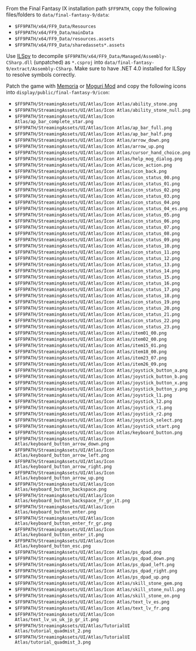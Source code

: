 From the Final Fantasy IX installation path `$FF9PATH`, copy the following files/folders to `data/final-fantasy-9/data`:

- `$FF9PATH/x64/FF9_Data/Resources`
- `$FF9PATH/x64/FF9_Data/mainData`
- `$FF9PATH/x64/FF9_Data/resources.assets`
- `$FF9PATH/x64/FF9_Data/sharedassets*.assets`

Use [ILSpy](https://github.com/icsharpcode/ILSpy) to decompile `$FF9PATH/x64/FF9_Data/Managed/Assembly-CSharp.dll` (unpatched) as `*.csproj` into `data/final-fantasy-9/extract/Assembly-CSharp`. Make sure to have .NET 4.0 installed for ILSpy to resolve symbols correctly.

Patch the game with [Memoria](https://github.com/Albeoris/Memoria) or [Moguri Mod](https://sites.google.com/view/moguri-mod/home) and copy the following icons into `display/public/final-fantasy-9/icon`:

- `$FF9PATH/StreamingAssets/UI/Atlas/Icon Atlas/ability_stone.png`
- `$FF9PATH/StreamingAssets/UI/Atlas/Icon Atlas/ability_stone_null.png`
- `$FF9PATH/StreamingAssets/UI/Atlas/Icon Atlas/ap_bar_complete_star.png`
- `$FF9PATH/StreamingAssets/UI/Atlas/Icon Atlas/ap_bar_full.png`
- `$FF9PATH/StreamingAssets/UI/Atlas/Icon Atlas/ap_bar_half.png`
- `$FF9PATH/StreamingAssets/UI/Atlas/Icon Atlas/arrow_down.png`
- `$FF9PATH/StreamingAssets/UI/Atlas/Icon Atlas/arrow_up.png`
- `$FF9PATH/StreamingAssets/UI/Atlas/Icon Atlas/cursor_hand_choice.png`
- `$FF9PATH/StreamingAssets/UI/Atlas/Icon Atlas/help_mog_dialog.png`
- `$FF9PATH/StreamingAssets/UI/Atlas/Icon Atlas/icon_action.png`
- `$FF9PATH/StreamingAssets/UI/Atlas/Icon Atlas/icon_back.png`
- `$FF9PATH/StreamingAssets/UI/Atlas/Icon Atlas/icon_status_00.png`
- `$FF9PATH/StreamingAssets/UI/Atlas/Icon Atlas/icon_status_01.png`
- `$FF9PATH/StreamingAssets/UI/Atlas/Icon Atlas/icon_status_02.png`
- `$FF9PATH/StreamingAssets/UI/Atlas/Icon Atlas/icon_status_03.png`
- `$FF9PATH/StreamingAssets/UI/Atlas/Icon Atlas/icon_status_04.png`
- `$FF9PATH/StreamingAssets/UI/Atlas/Icon Atlas/icon_status_04_es.png`
- `$FF9PATH/StreamingAssets/UI/Atlas/Icon Atlas/icon_status_05.png`
- `$FF9PATH/StreamingAssets/UI/Atlas/Icon Atlas/icon_status_06.png`
- `$FF9PATH/StreamingAssets/UI/Atlas/Icon Atlas/icon_status_07.png`
- `$FF9PATH/StreamingAssets/UI/Atlas/Icon Atlas/icon_status_08.png`
- `$FF9PATH/StreamingAssets/UI/Atlas/Icon Atlas/icon_status_09.png`
- `$FF9PATH/StreamingAssets/UI/Atlas/Icon Atlas/icon_status_10.png`
- `$FF9PATH/StreamingAssets/UI/Atlas/Icon Atlas/icon_status_11.png`
- `$FF9PATH/StreamingAssets/UI/Atlas/Icon Atlas/icon_status_12.png`
- `$FF9PATH/StreamingAssets/UI/Atlas/Icon Atlas/icon_status_13.png`
- `$FF9PATH/StreamingAssets/UI/Atlas/Icon Atlas/icon_status_14.png`
- `$FF9PATH/StreamingAssets/UI/Atlas/Icon Atlas/icon_status_15.png`
- `$FF9PATH/StreamingAssets/UI/Atlas/Icon Atlas/icon_status_16.png`
- `$FF9PATH/StreamingAssets/UI/Atlas/Icon Atlas/icon_status_17.png`
- `$FF9PATH/StreamingAssets/UI/Atlas/Icon Atlas/icon_status_18.png`
- `$FF9PATH/StreamingAssets/UI/Atlas/Icon Atlas/icon_status_19.png`
- `$FF9PATH/StreamingAssets/UI/Atlas/Icon Atlas/icon_status_20.png`
- `$FF9PATH/StreamingAssets/UI/Atlas/Icon Atlas/icon_status_21.png`
- `$FF9PATH/StreamingAssets/UI/Atlas/Icon Atlas/icon_status_22.png`
- `$FF9PATH/StreamingAssets/UI/Atlas/Icon Atlas/icon_status_23.png`
- `$FF9PATH/StreamingAssets/UI/Atlas/Icon Atlas/item01_00.png`
- `$FF9PATH/StreamingAssets/UI/Atlas/Icon Atlas/item02_00.png`
- `$FF9PATH/StreamingAssets/UI/Atlas/Icon Atlas/item15_01.png`
- `$FF9PATH/StreamingAssets/UI/Atlas/Icon Atlas/item18_00.png`
- `$FF9PATH/StreamingAssets/UI/Atlas/Icon Atlas/item23_07.png`
- `$FF9PATH/StreamingAssets/UI/Atlas/Icon Atlas/item26_09.png`
- `$FF9PATH/StreamingAssets/UI/Atlas/Icon Atlas/joystick_button_a.png`
- `$FF9PATH/StreamingAssets/UI/Atlas/Icon Atlas/joystick_button_b.png`
- `$FF9PATH/StreamingAssets/UI/Atlas/Icon Atlas/joystick_button_x.png`
- `$FF9PATH/StreamingAssets/UI/Atlas/Icon Atlas/joystick_button_y.png`
- `$FF9PATH/StreamingAssets/UI/Atlas/Icon Atlas/joystick_l1.png`
- `$FF9PATH/StreamingAssets/UI/Atlas/Icon Atlas/joystick_l2.png`
- `$FF9PATH/StreamingAssets/UI/Atlas/Icon Atlas/joystick_r1.png`
- `$FF9PATH/StreamingAssets/UI/Atlas/Icon Atlas/joystick_r2.png`
- `$FF9PATH/StreamingAssets/UI/Atlas/Icon Atlas/joystick_select.png`
- `$FF9PATH/StreamingAssets/UI/Atlas/Icon Atlas/joystick_start.png`
- `$FF9PATH/StreamingAssets/UI/Atlas/Icon Atlas/keyboard_button.png`
- `$FF9PATH/StreamingAssets/UI/Atlas/Icon Atlas/keyboard_button_arrow_down.png`
- `$FF9PATH/StreamingAssets/UI/Atlas/Icon Atlas/keyboard_button_arrow_left.png`
- `$FF9PATH/StreamingAssets/UI/Atlas/Icon Atlas/keyboard_button_arrow_right.png`
- `$FF9PATH/StreamingAssets/UI/Atlas/Icon Atlas/keyboard_button_arrow_up.png`
- `$FF9PATH/StreamingAssets/UI/Atlas/Icon Atlas/keyboard_button_backspace.png`
- `$FF9PATH/StreamingAssets/UI/Atlas/Icon Atlas/keyboard_button_backspace_fr_gr_it.png`
- `$FF9PATH/StreamingAssets/UI/Atlas/Icon Atlas/keyboard_button_enter.png`
- `$FF9PATH/StreamingAssets/UI/Atlas/Icon Atlas/keyboard_button_enter_fr_gr.png`
- `$FF9PATH/StreamingAssets/UI/Atlas/Icon Atlas/keyboard_button_enter_it.png`
- `$FF9PATH/StreamingAssets/UI/Atlas/Icon Atlas/keyboard_button_esc.png`
- `$FF9PATH/StreamingAssets/UI/Atlas/Icon Atlas/ps_dpad.png`
- `$FF9PATH/StreamingAssets/UI/Atlas/Icon Atlas/ps_dpad_down.png`
- `$FF9PATH/StreamingAssets/UI/Atlas/Icon Atlas/ps_dpad_left.png`
- `$FF9PATH/StreamingAssets/UI/Atlas/Icon Atlas/ps_dpad_right.png`
- `$FF9PATH/StreamingAssets/UI/Atlas/Icon Atlas/ps_dpad_up.png`
- `$FF9PATH/StreamingAssets/UI/Atlas/Icon Atlas/skill_stone_gem.png`
- `$FF9PATH/StreamingAssets/UI/Atlas/Icon Atlas/skill_stone_null.png`
- `$FF9PATH/StreamingAssets/UI/Atlas/Icon Atlas/skill_stone_on.png`
- `$FF9PATH/StreamingAssets/UI/Atlas/Icon Atlas/text_lv_es.png`
- `$FF9PATH/StreamingAssets/UI/Atlas/Icon Atlas/text_lv_fr.png`
- `$FF9PATH/StreamingAssets/UI/Atlas/Icon Atlas/text_lv_us_uk_jp_gr_it.png`
- `$FF9PATH/StreamingAssets/UI/Atlas/TutorialUI Atlas/tutorial_quadmist_2.png`
- `$FF9PATH/StreamingAssets/UI/Atlas/TutorialUI Atlas/tutorial_quadmist_3.png`
